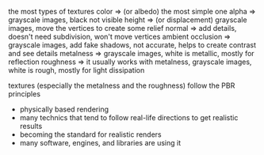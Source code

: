 
the most types of textures
color => (or albedo) the most simple one 
alpha => grayscale images, black not visible
height => (or displacement) grayscale images, move the vertices to create some relief
normal => add details, doesn't need subdivision, won't move vertices
ambient occlusion => grayscale images, add fake shadows, not accurate, helps to create contrast and see details
metalness => grayscale images, white is metallic, mostly for reflection
roughness => it usually works with metalness, grayscale images, white is rough, mostly for light dissipation


textures (especially the metalness and the roughness) follow the PBR principles 
* physically based rendering
* many technics that tend to follow real-life directions to get realistic results
* becoming the standard for realistic renders
* many software, engines, and libraries are using it

